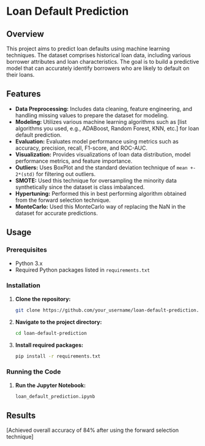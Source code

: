 # Loan Default Prediction

## Overview

This project aims to predict loan defaults using machine learning techniques. The dataset comprises historical loan data, including various borrower attributes and loan characteristics. The goal is to build a predictive model that can accurately identify borrowers who are likely to default on their loans.

## Features

- **Data Preprocessing:** Includes data cleaning, feature engineering, and handling missing values to prepare the dataset for modeling.
- **Modeling:** Utilizes various machine learning algorithms such as [list algorithms you used, e.g., ADABoost, Random Forest, KNN, etc.] for loan default prediction.
- **Evaluation:** Evaluates model performance using metrics such as accuracy, precision, recall, F1-score, and ROC-AUC.
- **Visualization:** Provides visualizations of loan data distribution, model performance metrics, and feature importance.
- **Outliers:** Uses BoxPlot and the standard deviation technique of `mean +- 2*(std)` for filtering out outliers.
- **SMOTE:** Used this technique for oversampling the minority data synthetically since the dataset is class imbalanced.
- **Hypertuning:** Performed this in best performing algorithm obtained from the forward selection technique.
- **MonteCarlo:** Used this MonteCarlo way of replacing the NaN in the dataset for accurate predictions.

## Usage

### Prerequisites

- Python 3.x
- Required Python packages listed in `requirements.txt`

### Installation

1. **Clone the repository:**

    ```bash
    git clone https://github.com/your_username/loan-default-prediction.git
    ```

2. **Navigate to the project directory:**

    ```bash
    cd loan-default-prediction
    ```

3. **Install required packages:**

    ```bash
    pip install -r requirements.txt
    ```

### Running the Code

1. **Run the Jupyter Notebook:**

    ```bash
    loan_default_prediction.ipynb
    ```


## Results

[Achieved overall accuracy of 84% after using the forward selection technique]


